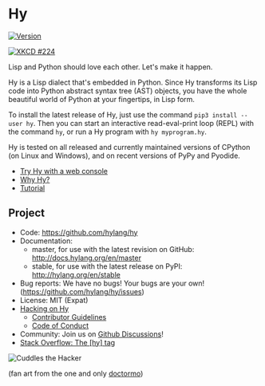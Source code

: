 Hy
==

[![Version](https://img.shields.io/pypi/v/hy.svg)](https://pypi.python.org/pypi/hy)

<a href="https://xkcd.com/224/"><img title="We lost the documentation on quantum mechanics. You'll have to decode the regexes yourself." alt="XKCD #224" src="https://raw.github.com/hylang/shyte/18f6925e08684b0e1f52b2cc2c803989cd62cd91/imgs/xkcd.png"></a>

Lisp and Python should love each other. Let's make it happen.

Hy is a Lisp dialect that's embedded in Python. Since Hy transforms its Lisp
code into Python abstract syntax tree (AST) objects, you have the whole
beautiful world of Python at your fingertips, in Lisp form.

To install the latest release of Hy, just use the command `pip3 install
--user hy`. Then you can start an interactive read-eval-print loop (REPL) with
the command `hy`, or run a Hy program with `hy myprogram.hy`.

Hy is tested on all released and currently maintained versions of CPython (on
Linux and Windows), and on recent versions of PyPy and Pyodide.

* [Try Hy with a web console](https://hylang.github.io/hy-interpreter)
* [Why Hy?](http://docs.hylang.org/en/stable/whyhy.html)
* [Tutorial](http://docs.hylang.org/en/stable/tutorial.html)

Project
-------

* Code: https://github.com/hylang/hy
* Documentation:
  * master, for use with the latest revision on GitHub: http://docs.hylang.org/en/master
  * stable, for use with the latest release on PyPI: http://hylang.org/en/stable
* Bug reports: We have no bugs! Your bugs are your own! (https://github.com/hylang/hy/issues)
* License: MIT (Expat)
* [Hacking on Hy](http://docs.hylang.org/en/master/hacking.html)
  * [Contributor Guidelines](http://docs.hylang.org/en/master/hacking.html#contributor-guidelines)
  * [Code of Conduct](http://docs.hylang.org/en/master/hacking.html#contributor-code-of-conduct)
* Community: Join us on [Github Discussions](https://github.com/hylang/hy/discussions)!
* [Stack Overflow: The [hy] tag](https://stackoverflow.com/questions/tagged/hy)

![Cuddles the Hacker](https://i.imgur.com/QbPMXTN.png)

(fan art from the one and only [doctormo](http://doctormo.deviantart.com/art/Cuddles-the-Hacker-372184766))
